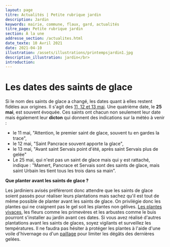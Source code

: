 ```yaml
---
layout: page
titre: Actualités | Petite rubrique jardin
description: Jardin
keywords: mairie, commune, flaux, gard, actualités
titre_page: Petite rubrique jardin
section: À la une
addresse_section: /actualites.html
date_texte: 10 Avril 2021
date: 2021-04-10
illustration: /assets/illustrations/printempsjardin1.jpg
description_illustration: jardin</br>
introduction: 
---
```


# Les dates des saints de glace <br>
Si le nom des saints de glace a changé, les dates quant à elles restent fidèles aux origines. Il s'agit des  [11, 12 et 13 mai](https://www.journaldesfemmes.fr/jardin/conseils-jardinage/1835301-que-faire-au-jardin-en-mai/). Une quatrième date, le <b>25 mai</b>, est souvent évoquée. Ces saints ont chacun non seulement leur date mais également leur <b>dicton</b> qui donnent des indications sur la météo à venir :<br>

- le 11 mai, "Attention, le premier saint de glace, souvent tu en gardes la trace",<br>
- le 12 mai, "Saint Pancrace souvent apporte la glace",<br>
- le 13 mai, "Avant saint Servais point d'été, après saint Servais plus de gelée"<br>
- Le 25 mai, qui n'est pas un saint de glace mais qui y est rattaché, indique : "Mamert, Pancrace et Servais sont des saints de glace, mais saint Urbain les tient tous les trois dans sa main".<br>

<b>Que planter avant les saints de glace ?</b><br>

Les jardiniers avisés préféreront donc attendre que les saints de glace soient passés pour réaliser leurs plantations mais sachez qu'il est tout de même possible de planter avant les saints de glace. On privilégie donc les plantes qui ne craignent pas le gel soit les plantes non gélives. [Les plantes vivaces](https://www.journaldesfemmes.fr/jardin/conseils-jardinage/2580502-plante-vivace/), les fleurs comme les primevères et les arbustes comme le buis pourront s'installer au jardin avant ces dates. Si vous avez réalisé d'autres plantations avant les saints de glaces, soyez vigilants et surveillez les températures. Il ne faudra pas hésiter à protéger les plantes à l'aide d'une voile d'hivernage ou d'un [paillage](https://www.journaldesfemmes.fr/jardin/conseils-jardinage/1859929-paillage-au-jardin-pourquoi-et-comment-pailler-vegetaux/) pour limiter les dégâts des dernières gelées.<br>
